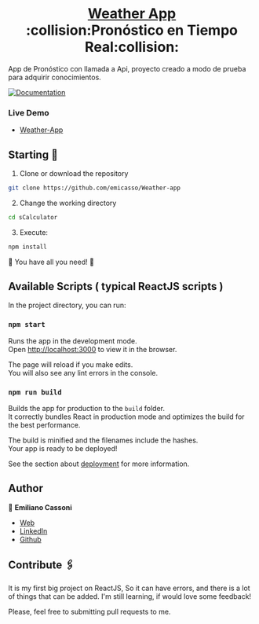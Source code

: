 <h1 align="center" style="border-bottom: none">
    <b>
        <a href="weathercedev.netlify.app">Weather App</a><br>
    </b>
    :collision:Pronóstico en Tiempo Real:collision:<br>
</h1>

App de Pronóstico con llamada a Api, proyecto creado a modo de prueba para adquirir conocimientos.

[![Documentation](https://img.shields.io/badge/documentation-yes-brightgreen.svg)](https://github.com/emicasso/Weather-app)

### Live Demo
* [Weather-App](weathercedev.netlify.app)

## Starting 🚀

1. Clone or download the repository 

```bash
git clone https://github.com/emicasso/Weather-app
```
2. Change the working directory

```bash
cd sCalculator
```

3. Execute:

```bash
npm install
```

🌟 You have all you need! 🌟

## Available Scripts ( typical ReactJS scripts )

In the project directory, you can run:

### `npm start`

Runs the app in the development mode.\
Open [http://localhost:3000](http://localhost:3000) to view it in the browser.

The page will reload if you make edits.\
You will also see any lint errors in the console.

### `npm run build`

Builds the app for production to the `build` folder.\
It correctly bundles React in production mode and optimizes the build for the best performance.

The build is minified and the filenames include the hashes.\
Your app is ready to be deployed!

See the section about [deployment](https://facebook.github.io/create-react-app/docs/deployment) for more information.

## Author

👤 **Emiliano Cassoni**

* [Web](https://cedev.netlify.app/#/) 
* [LinkedIn](https://www.linkedin.com/in/emiliano-cassoni/)
* [Github](https://github.com/emicasso)

## Contribute 🖇️

It is my first big project on ReactJS, So it can have errors, and there is a lot of things that can be added. I'm still learning, if would love some feedback!

Please, feel free to submitting pull requests to me.